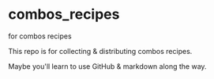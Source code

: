 # combos_recipes
for combos recipes

This repo is for collecting & distributing combos recipes. 

Maybe you'll learn to use GitHub & markdown along the way. 


